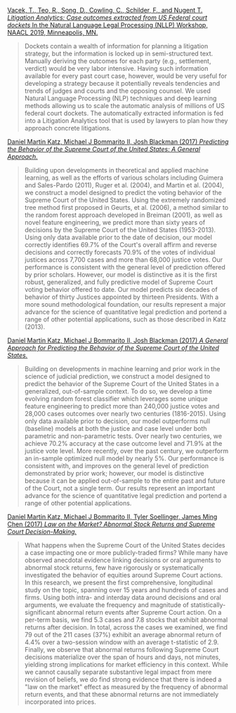 
[Vacek, T., Teo, R., Song, D., Cowling, C., Schilder, F., and Nugent T. *Litigation Analytics: Case outcomes extracted from US Federal court dockets* In the Natural Language Legal Processing (NLLP) Workshop, NAACL 2019, Minneapolis, MN.](https://www.aclweb.org/anthology/W19-2206.pdf)
> Dockets contain a wealth of information for planning a litigation strategy, but the information is locked up in semi-structured text. Manually deriving the outcomes for each party (e.g., settlement, verdict) would be very labor intensive. Having such information available for every past court case, however, would be very useful for developing a strategy because it potentially reveals tendencies and trends of judges and courts and the opposing counsel. We used Natural Language Processing (NLP) techniques and deep learning methods allowing us to scale the automatic analysis of millions of US federal court dockets. The automatically extracted information is fed into a Litigation Analytics tool that is used by lawyers to plan how they approach concrete litigations.

[Daniel Martin Katz, Michael J Bommarito II, Josh Blackman (2017) *Predicting the Behavior of the Supreme Court of the United States: A General Approach.*](https://arxiv.org/pdf/1407.6333)
> Building upon developments in theoretical and applied machine learning, as well as the efforts of various scholars including Guimera and Sales-Pardo (2011), Ruger et al. (2004), and Martin et al. (2004), we construct a model designed to predict the voting behavior of the Supreme Court of the United States. Using the extremely randomized tree method first proposed in Geurts, et al. (2006), a method similar to the random forest approach developed in Breiman (2001), as well as novel feature engineering, we predict more than sixty years of decisions by the Supreme Court of the United States (1953-2013). Using only data available prior to the date of decision, our model correctly identifies 69.7% of the Court's overall affirm and reverse decisions and correctly forecasts 70.9% of the votes of individual justices across 7,700 cases and more than 68,000 justice votes. Our performance is consistent with the general level of prediction offered by prior scholars. However, our model is distinctive as it is the first robust, generalized, and fully predictive model of Supreme Court voting behavior offered to date. Our model predicts six decades of behavior of thirty Justices appointed by thirteen Presidents. With a more sound methodological foundation, our results represent a major advance for the science of quantitative legal prediction and portend a range of other potential applications, such as those described in Katz (2013).

[Daniel Martin Katz, Michael J Bommarito II, Josh Blackman (2017) *A General Approach for Predicting the Behavior of the Supreme Court of the United States.*](https://arxiv.org/pdf/1612.03473)
> Building on developments in machine learning and prior work in the science of judicial prediction, we construct a model designed to predict the behavior of the Supreme Court of the United States in a generalized, out-of-sample context. To do so, we develop a time evolving random forest classifier which leverages some unique feature engineering to predict more than 240,000 justice votes and 28,000 cases outcomes over nearly two centuries (1816-2015). Using only data available prior to decision, our model outperforms null (baseline) models at both the justice and case level under both parametric and non-parametric tests. Over nearly two centuries, we achieve 70.2% accuracy at the case outcome level and 71.9% at the justice vote level. More recently, over the past century, we outperform an in-sample optimized null model by nearly 5%. Our performance is consistent with, and improves on the general level of prediction demonstrated by prior work; however, our model is distinctive because it can be applied out-of-sample to the entire past and future of the Court, not a single term. Our results represent an important advance for the science of quantitative legal prediction and portend a range of other potential applications.

[Daniel Martin Katz, Michael J Bommarito II, Tyler Soellinger, James Ming Chen (2017) *Law on the Market? Abnormal Stock Returns and Supreme Court Decision-Making.*](https://arxiv.org/pdf/1508.05751)
> What happens when the Supreme Court of the United States decides a case impacting one or more publicly-traded firms? While many have observed anecdotal evidence linking decisions or oral arguments to abnormal stock returns, few have rigorously or systematically investigated the behavior of equities around Supreme Court actions. In this research, we present the first comprehensive, longitudinal study on the topic, spanning over 15 years and hundreds of cases and firms. Using both intra- and interday data around decisions and oral arguments, we evaluate the frequency and magnitude of statistically-significant abnormal return events after Supreme Court action. On a per-term basis, we find 5.3 cases and 7.8 stocks that exhibit abnormal returns after decision. In total, across the cases we examined, we find 79 out of the 211 cases (37%) exhibit an average abnormal return of 4.4% over a two-session window with an average t-statistic of 2.9. Finally, we observe that abnormal returns following Supreme Court decisions materialize over the span of hours and days, not minutes, yielding strong implications for market efficiency in this context. While we cannot causally separate substantive legal impact from mere revision of beliefs, we do find strong evidence that there is indeed a "law on the market" effect as measured by the frequency of abnormal return events, and that these abnormal returns are not immediately incorporated into prices.
